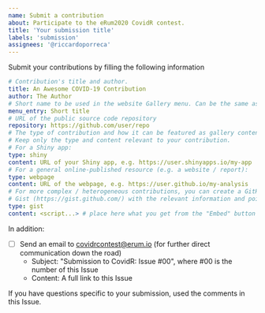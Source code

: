 ```yaml
---
name: Submit a contribution
about: Participate to the eRum2020 CovidR contest.
title: 'Your submission title'
labels: 'submission'
assignees: '@riccardoporreca'
---
```


Submit your contributions by filling the following information

``` yaml
# Contribution's title and author.
title: An Awesome COVID-19 Contribution
author: The Author
# Short name to be used in the website Gallery menu. Can be the same as title.
menu_entry: Short title
# URL of the public source code repository
repository: https://github.com/user/repo
# The type of contribution and how it can be featured as gallery content.
# Keep only the type and content relevant to your contribution.
# For a Shiny app:
type: shiny
content: URL of your Shiny app, e.g. https://user.shinyapps.io/my-app
# For a general online-published resource (e.g. a website / report):
type: webpage
content: URL of the webpage, e.g. https://user.github.io/my-analysis
# For more complex / heterogeneous contributions, you can create a GitHub
# Gist (https://gist.github.com/) with the relevant information and pointers:
type: gist
content: <script...> # place here what you get from the "Embed" button
```

In addition:

- [ ] Send an email to covidrcontest@erum.io (for further direct communication down the road)
     - Subject: "Submission to CovidR: Issue #00", where #00 is the number of this Issue
     - Content: A full link to this Issue
     
If you have questions specific to your submission, used the comments in this Issue.
